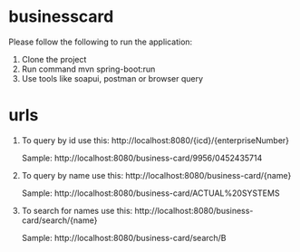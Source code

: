 # businesscard
Please follow the following to run the application:
1. Clone the project
2. Run command mvn spring-boot:run
3. Use tools like soapui, postman or browser query

# urls
1. To query by id use this: http://localhost:8080/{icd}/{enterpriseNumber}

    Sample: http://localhost:8080/business-card/9956/0452435714

2. To query by name use this: http://localhost:8080/business-card/{name}

    Sample: http://localhost:8080/business-card/ACTUAL%20SYSTEMS

3. To search for names use this: http://localhost:8080/business-card/search/{name} 

    Sample: http://localhost:8080/business-card/search/B
